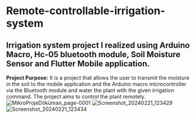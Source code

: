 # Remote-controllable-irrigation-system
## Irrigation system project I realized using Arduino Macro, Hc-05 bluetooth module, Soil Moisture Sensor and Flutter Mobile application.
**Project Purpose:** It is a project that allows the user to transmit the moisture in the soil to the mobile application and the Arduino macro microcontroller via the Bluetooth module and water the plant with the given irrigation command. The project aims to control the plant remotely.
![MikroProjeDöküman_page-0001](https://github.com/muhammedgmbsg/Remote-controllable-irrigation-system/assets/95706061/43dc3b39-41ab-4d77-a8ce-988d1fb99a65)
![Screenshot_20240221_123429](https://github.com/muhammedgmbsg/Remote-controllable-irrigation-system/assets/95706061/8872755e-dd7f-4674-a76b-327d23f45f5b)
![Screenshot_20240221_123434](https://github.com/muhammedgmbsg/Remote-controllable-irrigation-system/assets/95706061/4fa5db78-f9dd-4be5-8100-2a8f78e82d19)
